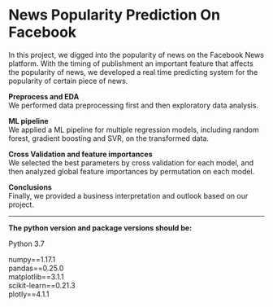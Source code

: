 # News Popularity Prediction On Facebook

In this project, we digged into the popularity of news on the Facebook News platform. With the timing of publishment an important feature that affects the popularity of news, we developed a real time predicting system for the popularity of certain piece of news.

**Preprocess and EDA**  
We performed data preprocessing first and then exploratory data analysis.

**ML pipeline**  
We applied a ML pipeline for multiple regression models, including random forest, gradient boosting and SVR, on the transformed data.

**Cross Validation and feature importances**  
We selected the best parameters by cross validation for each model, and then analyzed global feature importances by permutation on each model.

**Conclusions**  
Finally, we provided a business interpretation and outlook based on our project.


---
**The python version and package versions should be:**  

Python 3.7  

numpy==1.17.1  
pandas==0.25.0  
matplotlib==3.1.1  
scikit-learn==0.21.3  
plotly==4.1.1  
